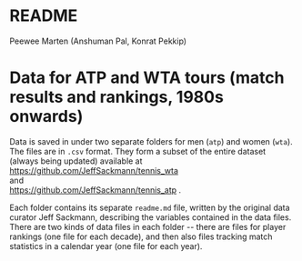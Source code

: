 README
================
Peewee Marten (Anshuman Pal, Konrat Pekkip)

# Data for ATP and WTA tours (match results and rankings, 1980s onwards)

Data is saved in under two separate folders for men (`atp`) and women (`wta`). The files are in `.csv` format. They form a subset of the entire dataset (always being updated) available at  
https://github.com/JeffSackmann/tennis_wta  
and  
https://github.com/JeffSackmann/tennis_atp .

Each folder contains its separate `readme.md` file, written by the original data curator Jeff Sackmann, describing the variables contained in the data files. 
There are two kinds of data files in each folder -- there are files for player rankings (one file for each decade), 
and then also files tracking match statistics in a calendar year (one file for each year).
